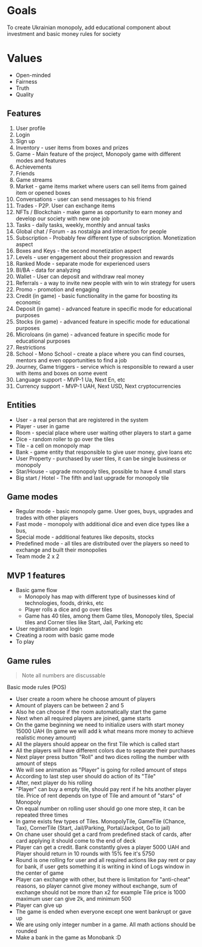 # Goals

To create Ukrainian monopoly, add educational component
about investment and basic money rules for society

# Values
* Open-minded
* Fairness
* Truth
* Quality

## Features

1. User profile
2. Login
3. Sign up
4. Inventory - user items from boxes and prizes
5. Game - Main feature of the project, Monopoly game with different modes and features
6. Achievements
7. Friends
8. Game streams
9. Market - game items market where users can sell items from gained item or opened boxes
10. Conversations - user can send messages to his friend
11. Trades - P2P. User can exchange items
12. NFTs / Blockchain - make game as opportunity to earn money and develop our society with new one job
13. Tasks - daily tasks, weekly, monthly and annual tasks
14. Global chat / Forum - as nostalgia and interaction for people
15. Subscription - Probably few different type of subscription. Monetization aspect
16. Boxes and Keys - the second monetization aspect
17. Levels - user engagement about their progression and rewards
18. Ranked Mode - separate mode for experienced users
19. BI/BA - data for analyzing
20. Wallet - User can deposit and withdraw real money
21. Referrals - a way to invite new people with win to win strategy for users
22. Promo - promotion and engaging
23. Credit (in game) - basic functionality in the game for boosting its economic
24. Deposit (in game) - advanced feature in specific mode for educational purposes
25. Stocks (in game) - advanced feature in specific mode for educational purposes
26. Microloans (in game) - advanced feature in specific mode for educational purposes
27. Restrictions
28. School - Mono School - create a place where you can find courses, mentors and even opportunities to find a job
29. Journey, Game triggers - service which is responsible to reward a user with items and boxes on some event
30. Language support - MVP-1 Ua, Next En, etc
31. Currency support - MVP-1 UAH, Next USD, Next cryptocurrencies 

## Entities
* User - a real person that are registered in the system
* Player - user in game
* Room - special place where user waiting other players to start a game
* Dice - random roller to go over the tiles
* Tile - a cell on monopoly map
* Bank - game entity that responsible to give user money, give loans etc
* User Property - purchased by user tiles, it can be single business or monopoly
* Star/House - upgrade monopoly tiles, possible to have 4 small stars
* Big  start / Hotel - The fifth and last upgrade for monopoly tile

## Game modes
* Regular mode - basic monopoly game. User goes, buys, upgrades and trades with other players
* Fast mode - monopoly with additional dice and even dice types like a bus,
* Special mode - additional features like deposits, stocks
* Predefined mode - all tiles are distributed over the players so need to exchange and built their monopolies
* Team mode 2 x 2

## MVP 1 features

* Basic game flow
  * Monopoly has map with different type of businesses kind of technologies, foods, drinks, etc
  * Player rolls a dice and go over tiles
  * Game has 40 tiles, among them Game tiles, Monopoly tiles, Special tiles and Corner tiles like Start, Jail, Parking etc
* User registration and login
* Creating a room with basic game mode
* To play

## Game rules

> Note all numbers are discussable

Basic mode rules (POS)

* User create a room where he choose amount of players
* Amount of players can be between 2 and 5
* Also he can choose if the room automatically start the game
* Next when all required players are joined, game starts
* On the game beginning we need to initialize users with start money 15000 UAH (In game we will add k what means more money to achieve realistic money amount)
* All the players should appear on the first Tile which is called start
* All the players will have different colors due to separate their purchases
* Next player press button "Roll" and two dices rolling the number with amount of steps
* We will see animation as "Player" is going for rolled amount of steps
* According to last step user should do action of its "Tile"
* After, next player do his rolling
* "Player" can buy a empty tile, should pay rent if he hits another player tile. Price of rent depends on type of Tile and amount of "stars" of Monopoly 
* On equal number on rolling user should go one more step, it can be repeated three times
* In game exists few types of Tiles. MonopolyTile, GameTile (Chance, Tax), CornerTile (Start, Jail/Parking, Portal/Jackpot, Go to jail)
* On chane user should get a card from predefined stack of cards, after card applying it should come to the end of deck
* Player can get a credit. Bank constantly gives a player 5000 UAH and Player should return in 10 rounds with 15% fee it's 5750
* Round is one rolling for user and all required actions like pay rent or pay for bank, if user gets something it is writing in kind of Logs window in the center of game 
* Player can exchange with other, but there is limitation for "anti-cheat" reasons, so player cannot give money without exchange, sum of exchange should not be more than x2 for example Tile price is 1000 maximum user can give 2k, and minimum 500
* Player can give up
* The game is ended when everyone except one went bankrupt or gave up
* We are using only integer number in a game. All math actions should be rounded
* Make a bank in the game as Monobank :D

